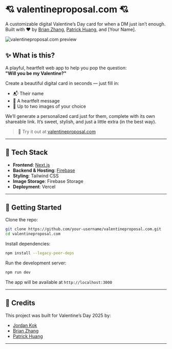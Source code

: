 # 💘 valentineproposal.com 💘

A customizable digital Valentine’s Day card for when a DM just isn’t enough.  
Built with ❤️ by [Brian Zhang](https://github.com/brianzhangdev), [Patrick Huang](https://github.com/patrickxhuang), and [Your Name].

![valentineproposal.com preview](public/preview.png) <!-- (optional: add a screenshot to show off the UI!) -->

## ✨ What is this?

A playful, heartfelt web app to help you pop the question:  
**"Will you be my Valentine?"**

Create a beautiful digital card in seconds — just fill in:
- 📬 Their name  
- 📝 A heartfelt message  
- 📸 Up to two images of your choice  

We’ll generate a personalized card just for them, complete with its own shareable link. It’s sweet, stylish, and just a little extra (in the best way).

> 💖 Try it out at [valentineproposal.com](https://valentineproposal.com)

---

## 🚨 Tech Stack

- **Frontend**: [Next.js](https://nextjs.org/)  
- **Backend & Hosting**: [Firebase](https://firebase.google.com/)  
- **Styling**: Tailwind CSS  
- **Image Storage**: Firebase Storage  
- **Deployment**: Vercel  

---

## 🚀 Getting Started

Clone the repo:

```bash
git clone https://github.com/your-username/valentineproposal.com.git
cd valentineproposal.com
```

Install dependencies:

```bash
npm install --legacy-peer-deps
```

Run the development server:

```bash
npm run dev
```

The app will be available at `http://localhost:3000`

---

## 🙌 Credits

This project was built for Valentine’s Day 2025 by:
- [Jordan Kok](https://github.com/Ee-Hsin)
- [Brian Zhang](https://github.com/brianzhangdev)
- [Patrick Huang](https://github.com/patrickxhuang)

---

